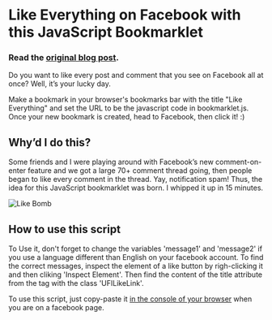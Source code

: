 # Like Everything on Facebook with this JavaScript Bookmarklet

### Read the [original blog post](http://feross.org/like-everything-on-facebook/).

Do you want to like every post and comment that you see on Facebook all at once? Well, it’s your lucky day.

Make a bookmark in your browser's bookmarks bar with the title "Like Everything" and set the URL to be the javascript code in bookmarklet.js. Once your new bookmark is created, head to Facebook, then click it! :)

## Why’d I do this?

Some friends and I were playing around with Facebook’s new comment-on-enter feature and we got a large 70+ comment thread going, then people began to like every comment in the thread. Yay, notification spam! Thus, the idea for this JavaScript bookmarklet was born. I whipped it up in 15 minutes.

![Like Bomb](http://feross.org/images/like-bomb.png)

## How to use this script
To Use it, don't forget to change the variables 'message1' and 'message2' if you use a language different than English on your facebook account.
To find the correct messages, inspect the element of a like button by righ-clicking it and then cliking 'Inspect Element'.
Then find the content of the title attribute from the <a> tag with the class 'UFILikeLink'.

To use this script, just copy-paste it [in the console of your browser](https://www.youtube.com/watch?v=uMXLiz6vx5s) when you are on a facebook page.
